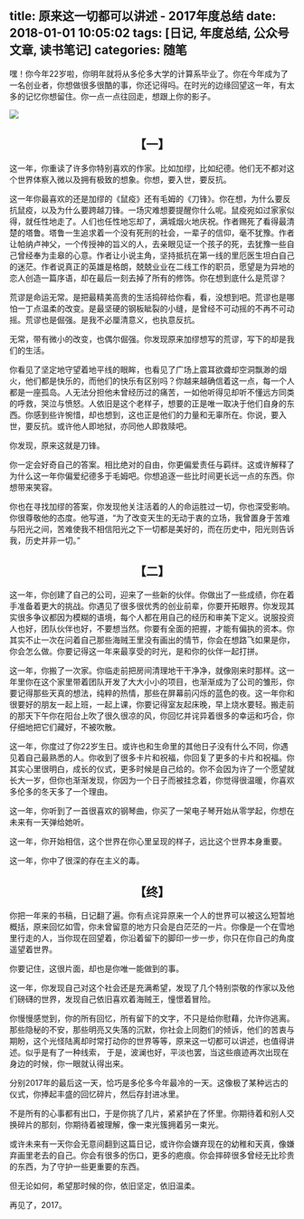 title: 原来这一切都可以讲述 - 2017年度总结
date: 2018-01-01 10:05:02
tags: [日记, 年度总结, 公众号文章, 读书笔记]
categories: 随笔
---

嘿！你今年22岁啦，你明年就将从多伦多大学的计算系毕业了。你在今年成为了一名创业者，你想做很多很酷的事，你还记得吗。在时光的边缘回望这一年，有太多的记忆你想留住。你一点一点往回走，想跟上你的影子。

<!-- more -->

<img src="https://ww4.sinaimg.cn/large/006tKfTcgy1fn1icxmdr1j31kw0zk1l0.jpg" style="display: block; margin: 0 auto; border: none">



<h2 id="one" style="text-align:center;">【一】</h2>


这一年，你重读了许多你特别喜欢的作家。比如加缪，比如纪德。他们无不都对这个世界体察入微以及拥有极致的想象。你想，要入世，要反抗。

这一年你最喜欢的还是加缪的《鼠疫》还有毛姆的《刀锋》。你在想，为什么要反抗鼠疫，以及为什么要跨越刀锋。一场灾难想要提醒你什么呢。鼠疫宛如过家家似得，就任性地走了。人们也任性地忘却了，满城烟火地庆祝。作者赐死了看得最清楚的塔鲁。塔鲁一生追求着一个没有死刑的社会，一辈子的信仰，毫不犹豫。作者让帕纳卢神父，一个传授神的旨义的人，去亲眼见证一个孩子的死，去犹豫一些自己曾经奉为圭皋的心意。作者让小说主角，坚持抵抗在第一线的里厄医生坦白自己的迷茫。作者说真正的英雄是格朗，兢兢业业在二线工作的职员，愿望是为异地的恋人创造一篇序语，却在最后一刻去掉了所有的修饰。你在想到底什么是荒谬？

荒谬是命运无常。是把最精美高贵的生活捣碎给你看，看，没想到吧。荒谬也是哪怕一丁点温柔的改变。是最坚硬的钢板眦裂的小缝，是曾经不可动摇的不再不可动摇。荒谬也是倔强。是我不必厘清意义，也执意反抗。

无常，带有微小的改变，也偶尔倔强。你发现原来加缪想写的荒谬，写下的却是我们的生活。

你看见了坚定地守望着地平线的眼眸，也看见了广场上震耳欲聋却空洞飘渺的烟火，他们都是快乐的，而他们的快乐有区别吗？你越来越确信着这一点，每一个人都是一座孤岛。人无法分担他未曾经历过的痛苦，一如他听得见却听不懂远方同类的呼救，哭泣与愤怒。人依旧是这个老样子，想要的正是唯一取决于他们自身的东西。你感到些许惋惜，却也想到，这也正是他们的力量和无辜所在。你说，要入世，要反抗。或许他人即地狱，亦同他人即救赎吧。 ​​​​

你发现，原来这就是刀锋。

你一定会好奇自己的答案。相比绝对的自由，你更偏爱责任与羁绊。这或许解释了为什么这一年你偏爱纪德多于毛姆吧。你想追逐一些比时间更长远一点的东西。你想带来笑容。

你也在寻找加缪的答案，你发现他关注活着的人的命运胜过一切，你也深受影响。你很尊敬他的态度。他写道，“为了改变天生的无动于衷的立场，我曾置身于苦难与阳光之间，苦难使我不相信阳光之下一切都是美好的，而在历史中，阳光则告诉我，历史并非一切。”


<h2 id="two" style="text-align:center;">【二】</h2>

这一年，你创建了自己的公司，迎来了一些新的伙伴。你做出了一些成绩，你在着手准备着更大的挑战。你遇见了很多很优秀的创业前辈，你要开拓眼界。你发现其实很多争议都因为模糊的语境，每个人都在用自己的经历和审美下定义。说服投资人也好，团队伙伴也好，不要想当然。你要有全面的把握，才能有偏执的资本。你其实不止一次在问着自己那些海贼王里没有画出的情节，你会在想路飞如果是你，你会怎么做。你要记得这一年来最享受的时光，是和你的伙伴一起打拼。

这一年，你搬了一次家。你临走前把房间清理地干干净净，就像刚来时那样。这一年里你在这个家里带着团队开发了大大小小的项目，也渐渐成为了公司的雏形，你要记得那些天真的想法，纯粹的热情，那些在屏幕前闪烁的蓝色的夜。这一年你和很要好的朋友一起上班，一起上课，你要记得室友起床晚，早上烧水要轻。搬走前的那天下午你在阳台上吹了很久很凉的风，你回忆并诧异着很多的幸运和巧合，你仔细地把它们藏好，不被吹散。

这一年，你度过了你22岁生日。或许也和生命里的其他日子没有什么不同，你遇见着自己最熟悉的人。你收到了很多卡片和祝福，你回复了更多的卡片和祝福。你其实心里很明白，成长的仪式，更多时候是自己给的。你不会因为许了一个愿望就长大一岁，但你也渐渐发现，你因为一个日子而被挂念着，你觉得很温暖，你喜欢多伦多的冬天多了一个理由。

这一年，你听到了一首很喜欢的钢琴曲，你买了一架电子琴开始从零学起，你想在未来有一天弹给她听。

这一年，你开始相信，这个世界在你心里呈现的样子，远比这个世界本身重要。

这一年，你中了很深的存在主义的毒。



<h2 id="three" style="text-align:center;">【终】</h2>

你把一年来的书稿，日记翻了遍。你有点诧异原来一个人的世界可以被这么短暂地概括，原来回忆如雪，你未曾留意的地方只会是白茫茫的一片。你像是一个在雪地里行走的人，当你现在回望着，你沿着留下的脚印一步一步，你只在你自己的角度遥望着世界。

你要记住，这很片面，却也是你唯一能做到的事。

这一年，你发现自己对这个社会还是充满希望，发现了几个特别崇敬的作家以及他们磅礴的世界，发现自己依旧喜欢着海贼王，憧憬着冒险。

你慢慢感觉到，你的所有回忆，所有留下的文字，不只是给你慰藉，允许你逃离。那些隐秘的不安，那些明亮又失落的沉默，你社会上同胞们的倾诉，他们的苦衷与期盼，这个光怪陆离却时常打动你的世界等等，原来这一切都可以讲述，也值得讲述。似乎是有了一种线索， 于是，波澜也好，平淡也罢，当这些痕迹再次出现在身边的时候，你一眼就认得出来。

分别2017年的最后这一天，恰巧是多伦多今年最冷的一天。这像极了某种远古的仪式，你捧起丰盛的回忆碎片，然后存封进冰里。

不是所有的心事都有出口，于是你挑了几片，紧紧护在了怀里。你期待着和别人交换碎片的那刻，你期待着被理解，像一束光簇拥着另一束光。

或许未来有一天你会无意间翻到这篇日记，或许你会嫌弃现在的幼稚和天真，像嫌弃画里老去的自己。你会有很多的伤口，更多的疤痕。你会摔碎很多曾经无比珍贵的东西，为了守护一些更重要的东西。

但无论如何，希望那时候的你，依旧坚定，依旧温柔。

再见了，2017。
